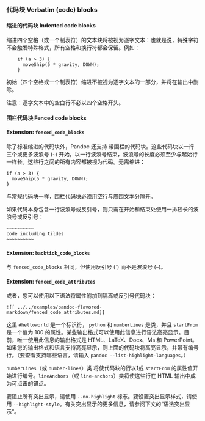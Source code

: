 ### 代码块 Verbatim (code) blocks

#### 缩进的代码块 Indented code blocks

缩进四个空格（或一个制表符）的文本块将被视为逐字文本：也就是说，特殊字符不会触发特殊格式，所有空格和换行符都会保留。例如：

```
    if (a > 3) {
      moveShip(5 * gravity, DOWN);
    }
```

初始（四个空格或一个制表符）缩进不被视为逐字文本的一部分，并将在输出中删除。

注意：逐字文本中的空白行不必以四个空格开头。

#### 围栏代码块 Fenced code blocks

#### Extension: `fenced_code_blocks`

除了标准缩进的代码块外，Pandoc 还支持 带围栏的代码块。这些代码块以一行三个或更多波浪号 (`~`) 开始，以一行波浪号结束，波浪号的长度必须至少与起始行一样长。这些行之间的所有内容都被视为代码。无需缩进：

~~~~~~~
if (a > 3) {
  moveShip(5 * gravity, DOWN);
}
~~~~~~~
与常规代码块一样，围栏代码块必须用空行与周围文本分隔开。

如果代码本身包含一行波浪号或反引号，则只需在开始和结束处使用一排较长的波浪号或反引号：

~~~~~~~~~~~~~~~~
~~~~~~~~~~
code including tildes
~~~~~~~~~~
~~~~~~~~~~~~~~~~

#### Extension: `backtick_code_blocks`

与 `fenced_code_blocks` 相同，但使用反引号 (\`) 而不是波浪号 (`~`)。

#### Extension: `fenced_code_attributes`

或者，您可以使用以下语法将属性附加到隔离或反引号代码块：

~~~
![[ ../../examples/pandoc-flavored-markdown/fenced_code_attributes.md]]
~~~

这里 `#helloworld` 是一个标识符， `python` 和 `numberLines` 是类，并且 `startFrom` 是一个值为 100 的属性。某些输出格式可以使用此信息进行语法高亮显示。目前，唯一使用此信息的输出格式是 HTML、LaTeX、Docx、Ms 和 PowerPoint。如果您的输出格式和语言支持高亮显示，则上面的代码块将高亮显示，并带有编号行。（要查看支持哪些语言，请输入 `pandoc --list-highlight-languages`。）

`numberLines`（或 `number-lines`）类 将使代码块的行以1或 `startFrom` 的属性值开始进行编号。`lineAnchors`（或 `line-anchors`）类将使这些行在 HTML 输出中成为可点击的锚点。

要阻止所有突出显示，请使用 `--no-highlight` 标志。要设置突出显示样式，请使用 `--highlight-style`。有关突出显示的更多信息，请参阅下文的“语法突出显示”。

